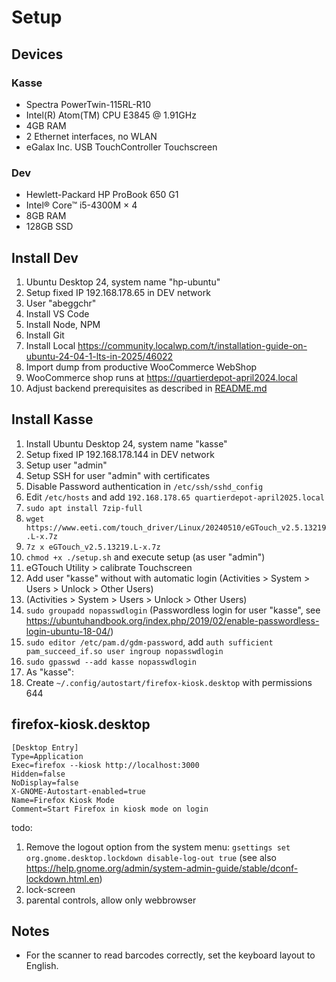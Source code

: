 # Setup

## Devices

### Kasse

* Spectra PowerTwin-115RL-R10
* Intel(R) Atom(TM) CPU  E3845  @ 1.91GHz
* 4GB RAM
* 2 Ethernet interfaces, no WLAN
* eGalax Inc. USB TouchController Touchscreen

### Dev

* Hewlett-Packard HP ProBook 650 G1 
* Intel® Core™ i5-4300M × 4
* 8GB RAM
* 128GB SSD

## Install Dev

1. Ubuntu Desktop 24, system name "hp-ubuntu"
1. Setup fixed IP 192.168.178.65 in DEV network
1. User "abeggchr"
1. Install VS Code
1. Install Node, NPM
1. Install Git
1. Install Local https://community.localwp.com/t/installation-guide-on-ubuntu-24-04-1-lts-in-2025/46022
1. Import dump from productive WooCommerce WebShop
1. WooCommerce shop runs at https://quartierdepot-april2024.local
1. Adjust backend prerequisites as described in [README.md](../README.md)


## Install Kasse

1. Install Ubuntu Desktop 24, system name "kasse"
1. Setup fixed IP 192.168.178.144 in DEV network
1. Setup user "admin"
1. Setup SSH for user "admin" with certificates
1. Disable Password authentication in `/etc/ssh/sshd_config`
1. Edit `/etc/hosts` and add `192.168.178.65 quartierdepot-april2025.local`
1. `sudo apt install 7zip-full`
1. `wget https://www.eeti.com/touch_driver/Linux/20240510/eGTouch_v2.5.13219.L-x.7z`
1. `7z x eGTouch_v2.5.13219.L-x.7z`
1. `chmod +x ./setup.sh` and execute setup (as user "admin")
1. eGTouch Utility > calibrate Touchscreen
1. Add user "kasse" without with automatic login (Activities > System > Users > Unlock > Other Users)
1. (Activities > System > Users > Unlock > Other Users)
1. `sudo groupadd nopasswdlogin` (Passwordless login for user "kasse", see https://ubuntuhandbook.org/index.php/2019/02/enable-passwordless-login-ubuntu-18-04/)
1. `sudo editor /etc/pam.d/gdm-password`, add `auth sufficient pam_succeed_if.so user ingroup nopasswdlogin`
1. `sudo gpasswd --add kasse nopasswdlogin`
1. As "kasse":
1. Create `~/.config/autostart/firefox-kiosk.desktop` with permissions 644

## firefox-kiosk.desktop

```
[Desktop Entry]
Type=Application
Exec=firefox --kiosk http://localhost:3000
Hidden=false
NoDisplay=false
X-GNOME-Autostart-enabled=true
Name=Firefox Kiosk Mode
Comment=Start Firefox in kiosk mode on login
```

todo:
1. Remove the logout option from the system menu: `gsettings set org.gnome.desktop.lockdown disable-log-out true` (see also https://help.gnome.org/admin/system-admin-guide/stable/dconf-lockdown.html.en)
1. lock-screen
1. parental controls, allow only webbrowser


## Notes

- For the scanner to read barcodes correctly, set the keyboard layout to English.